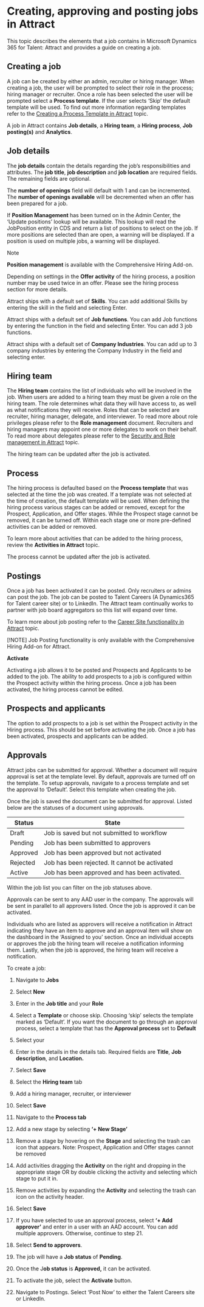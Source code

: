 Creating, approving and posting jobs in Attract
===============================================

This topic describes the elements that a job contains in Microsoft Dynamics 365 for Talent: Attract and provides a
guide on creating a job.

**Creating a job**
------------------

A job can be created by either an admin, recruiter or hiring manager. When
creating a job, the user will be prompted to select their role in the process;
hiring manager or recruiter. Once a role has been selected the user will be
prompted select a **Process template**. If the user selects ‘Skip’ the default
template will be used. To find out more information regarding templates refer to
the [Creating a Process Template in Attract](./Process-templates-Attract.md) topic.

A job in Attract contains **Job details**, a **Hiring team**, a **Hiring
process**, **Job posting(s)** and **Analytics**.

**Job details**
---------------

The **job details** contain the details regarding the job’s responsibilities and
attributes. The **job title**, **job description** and **job location** are
required fields. The remaining fields are optional.

The **number of openings** field will default with 1 and can be incremented. The
**number of openings available** will be decremented when an offer has been
prepared for a job.

If **Position Management** has been turned on in the Admin Center, the ‘Update
positions’ lookup will be available. This lookup will read the JobPosition
entity in CDS and return a list of positions to select on the job. If more
positions are selected than are open, a warning will be displayed. If a position
is used on multiple jobs, a warning will be displayed.

>[!NOTE] 
> **Position management** is available with the Comprehensive Hiring
Add-on.

Depending on settings in the **Offer activity** of the hiring process, a
position number may be used twice in an offer. Please see the hiring process
section for more details.

Attract ships with a default set of **Skills**. You can add additional Skills by
entering the skill in the field and selecting Enter.

Attract ships with a default set of **Job functions**. You can add Job functions
by entering the function in the field and selecting Enter. You can add 3 job
functions.

Attract ships with a default set of **Company Industries**. You can add up to 3
company industries by entering the Company Industry in the field and selecting
enter.

**Hiring team**
---------------

The **Hiring team** contains the list of individuals who will be involved in the
job. When users are added to a hiring team they must be given a role on the
hiring team. The role determines what data they will have access to, as well as
what notifications they will receive. Roles that can be selected are recruiter,
hiring manager, delegate, and interviewer. To read more about role privileges
please refer to the **Role management** document. Recruiters and hiring managers
may appoint one or more delegates to work on their behalf. To read more about
delegates please refer to the [Security and Role management in Attract](./Security-in-Attract.md) topic.

The hiring team can be updated after the job is activated.

**Process**
---------------

The hiring process is defaulted based on the **Process template** that was
selected at the time the job was created. If a template was not selected at the
time of creation, the default template will be used. When defining the hiring
process various stages can be added or removed, except for the Prospect,
Application, and Offer stages. While the Prospect stage cannot be removed, it
can be turned off. Within each stage one or more pre-defined activities can be
added or removed.

To learn more about activities that can be added to the hiring process, review
the **Activities in Attract** topic.

 The process cannot be updated after the job is activated.

**Postings**
---------------

Once a job has been activated it can be posted. Only recruiters or admins can
post the job. The job can be posted to Talent Careers (A Dynamics365 for Talent
career site) or to LinkedIn. The Attract team continually works to partner with
job board aggregators so this list will expand over time.

To learn more about job posting refer to the [Career Site functionality in Attract](./CareerSite.md) topic.

[!NOTE] Job Posting functionality is only available with the Comprehensive
Hiring Add-on for Attract.

**Activate**

Activating a job allows it to be posted and Prospects and Applicants to be added
to the job. The ability to add prospects to a job is configured within the
Prospect activity within the hiring process. Once a job has been activated, the
hiring process cannot be edited.

**Prospects and applicants**
---------------

The option to add prospects to a job is set within the Prospect activity in the
Hiring process. This should be set before activating the job. Once a job has
been activated, prospects and applicants can be added.

**Approvals**
---------------

Attract jobs can be submitted for approval. Whether a document will require
approval is set at the template level. By default, approvals are turned off on
the template. To setup approvals, navigate to a process template and set the
approval to ‘Default’. Select this template when creating the job.

Once the job is saved the document can be submitted for approval. Listed below
are the statuses of a document using approvals.

| Status   | State                                         |
|----------|-----------------------------------------------|
| Draft    | Job is saved but not submitted to workflow    |
| Pending  | Job has been submitted to approvers           |
| Approved | Job has been approved but not activated       |
| Rejected | Job has been rejected. It cannot be activated |
| Active   | Job has been approved and has been activated. |

Within the job list you can filter on the job statuses above.

Approvals can be sent to any AAD user in the company. The approvals will be sent
in parallel to all approvers listed. Once the job is approved it can be
activated.

Individuals who are listed as approvers will receive a notification in Attract
indicating they have an item to approve and an approval item will show on the
dashboard in the ‘Assigned to you’ section. Once an individual accepts or
approves the job the hiring team will receive a notification informing them.
Lastly, when the job is approved, the hiring team will receive a notification.

To create a job:

1.  Navigate to **Jobs**

2.  Select **New**

3.  Enter in the **Job title** and your **Role**

4.  Select a **Template** or choose skip. Choosing ‘skip’ selects the template
    marked as ‘Default’. If you want the document to go through an approval
    process, select a template that has the **Approval process** set to
    **Default**

5.  Select your

6.  Enter in the details in the details tab. Required fields are **Title**,
    **Job description**, and **Location.**

7.  Select **Save**

8.  Select the **Hiring team** tab

9.  Add a hiring manager, recruiter, or interviewer

10. Select **Save**

11. Navigate to the **Process tab**

12. Add a new stage by selecting **‘+ New Stage’**

13. Remove a stage by hovering on the **Stage** and selecting the trash can icon
    that appears. Note: Prospect, Application and Offer stages cannot be removed

14. Add activities dragging the **Activity** on the right and dropping in the
    appropriate stage OR by double clicking the activity and selecting which
    stage to put it in.

15. Remove activities by expanding the **Activity** and selecting the trash can
    icon on the activity header.

16. Select **Save**

17. If you have selected to use an approval process, select **‘+ Add approver’**
    and enter in a user with an AAD account. You can add multiple approvers.
    Otherwise, continue to step 21.

18. Select **Send to approvers**.

19. The job will have a **Job status** of **Pending**.

20. Once the J**ob status** is **Approved,** it can be activated.

21. To activate the job, select the **Activate** button.

22. Navigate to Postings. Select ‘Post Now’ to either the Talent Careers site or
    LinkedIn.
